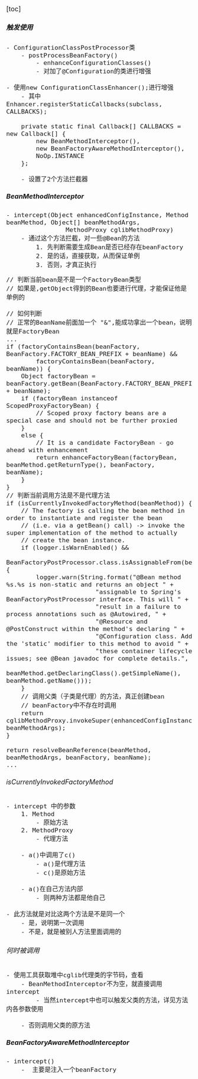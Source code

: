 <font size=4 >

[toc]

##### 触发使用
    - ConfigurationClassPostProcessor类
        - postProcessBeanFactory()
            - enhanceConfigurationClasses()
            - 对加了@Configuration的类进行增强
    
    - 使用new ConfigurationClassEnhancer();进行增强
        - 其中Enhancer.registerStaticCallbacks(subclass, CALLBACKS);
    
    	private static final Callback[] CALLBACKS = new Callback[] {
    		new BeanMethodInterceptor(),
    		new BeanFactoryAwareMethodInterceptor(),
    		NoOp.INSTANCE
    	};
    	
    	- 设置了2个方法拦截器

##### BeanMethodInterceptor
    - intercept(Object enhancedConfigInstance, Method beanMethod, Object[] beanMethodArgs,
					MethodProxy cglibMethodProxy)
        - 通过这个方法拦截，对一些@Bean的方法
            1. 先判断需要生成Bean是否已经存在beanFactory
            2. 是的话，直接获取，从而保证单例
            3. 否则，才真正执行
            

```
// 判断当前bean是不是一个FactoryBean类型
// 如果是,getObject得到的Bean也要进行代理，才能保证他是单例的

// 如何判断
// 正常的BeanName前面加一个 "&",能成功拿出一个bean，说明就是FactoryBean
...
if (factoryContainsBean(beanFactory, BeanFactory.FACTORY_BEAN_PREFIX + beanName) &&
		factoryContainsBean(beanFactory, beanName)) {
	Object factoryBean = beanFactory.getBean(BeanFactory.FACTORY_BEAN_PREFIX + beanName);
	if (factoryBean instanceof ScopedProxyFactoryBean) {
		// Scoped proxy factory beans are a special case and should not be further proxied
	}
	else {
		// It is a candidate FactoryBean - go ahead with enhancement
		return enhanceFactoryBean(factoryBean, beanMethod.getReturnType(), beanFactory, beanName);
	}
}
// 判断当前调用方法是不是代理方法
if (isCurrentlyInvokedFactoryMethod(beanMethod)) {
	// The factory is calling the bean method in order to instantiate and register the bean
	// (i.e. via a getBean() call) -> invoke the super implementation of the method to actually
	// create the bean instance.
	if (logger.isWarnEnabled() &&
			BeanFactoryPostProcessor.class.isAssignableFrom(beanMethod.getReturnType())) {
		logger.warn(String.format("@Bean method %s.%s is non-static and returns an object " +
						"assignable to Spring's BeanFactoryPostProcessor interface. This will " +
						"result in a failure to process annotations such as @Autowired, " +
						"@Resource and @PostConstruct within the method's declaring " +
						"@Configuration class. Add the 'static' modifier to this method to avoid " +
						"these container lifecycle issues; see @Bean javadoc for complete details.",
				beanMethod.getDeclaringClass().getSimpleName(), beanMethod.getName()));
	}
	// 调用父类（子类是代理）的方法，真正创建bean
    // beanFactory中不存在时调用
	return cglibMethodProxy.invokeSuper(enhancedConfigInstance, beanMethodArgs);
}

return resolveBeanReference(beanMethod, beanMethodArgs, beanFactory, beanName);
...

```
###### isCurrentlyInvokedFactoryMethod
    - intercept 中的参数 
        1. Method
            - 原始方法
        2. MethodProxy
            - 代理方法
            
        - a()中调用了c()
            - a()是代理方法
            - c()是原始方法
        
        - a()在自己方法内部
            - 则两种方法都是他自己
    
    - 此方法就是对比这两个方法是不是同一个
        - 是，说明第一次调用
        - 不是，就是被别人方法里面调用的
    
    
###### 何时被调用
    - 使用工具获取堆中cglib代理类的字节码，查看
        - BeanMethodInterceptor不为空，就直接调用intercept
            - 当然intercept中也可以触发父类的方法，详见方法内各参数使用
            
        - 否则调用父类的原方法




##### BeanFactoryAwareMethodInterceptor
    - intercept()
        -  主要是注入一个beanFactory
    